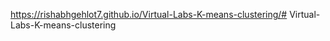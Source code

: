  https://rishabhgehlot7.github.io/Virtual-Labs-K-means-clustering/# Virtual-Labs-K-means-clustering
